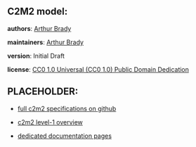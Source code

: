 ## C2M2 model:


**authors**: [Arthur Brady]()

**maintainers**: [Arthur Brady]()

**version**: Initial Draft

**license**: [CC0 1.0 Universal (CC0 1.0) Public Domain Dedication](https://creativecommons.org/publicdomain/zero/1.0/deed.en)

## PLACEHOLDER:


* [full c2m2 specifications on github](https://github.com/nih-cfde/specifications-and-documentation)

* [c2m2 level-1 overview](https://github.com/nih-cfde/specifications-and-documentation/blob/master/draft-C2M2_ER_diagrams/Level-1-C2M2-model.png)

* [dedicated documentation pages](https://github.com/nih-cfde/specifications-and-documentation/tree/master/draft-C2M2_specification_with_Levels)

